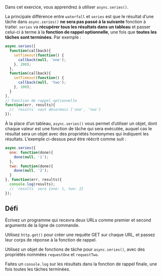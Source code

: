 Dans cet exercice, vous apprendrez à utiliser `async.series()`.

La principale différence entre `waterfall` et `series` est que le résultat d’une
tâche dans `async.series()` **ne sera pas passé à la suivante** fonction à traiter.
`series` va **récupérer tous les résultats dans un tableau** et passer celui-ci
à terme à la **fonction de rappel optionnelle**, une fois que **toutes les tâches
sont terminées**.  Par exemple :

```js
async.series([
  function(callback){
    setTimeout(function() {
      callback(null, 'one');
    }, 200);
  },
  function(callback){
    setTimeout(function() {
      callback(null, 'two');
    }, 100);
  }
],
// Fonction de rappel optionnelle
function(err, results){
  // `results` vaut désormais ['one', 'two']
});
```

À la place d’un tableau, `async.series()` vous permet d’utiliser un objet,
dont chaque valeur est une fonction de tâche qui sera exécutée, auquel cas
le résultat sera un objet avec des propriétés homonymes qui indiquent les
résultats.  L’exemple ci-dessus peut être réécrit comme suit :

```js
async.series({
  one: function(done){
    done(null, '1');
  },
  two: function(done){
    done(null, '2');
  }
}, function(err, results){
  console.log(results);
  // `results` sera {one: 1, two: 2}
});
```

## Défi

Écrivez un programme qui recevra deux URLs comme premier et second arguments
de la ligne de commande.

Utilisez `http.get()` pour créer une requête GET sur chaque URL, et passez
leur corps de réponse à la fonction de rappel.

Utilisez un objet de fonctions de tâche pour `async.series()`, avec des
propriétés nommées `requestOne` et `requestTwo`.

Faites un `console.log` sur les résultats dans la fonction de rappel finale,
une fois toutes les tâches terminées.
